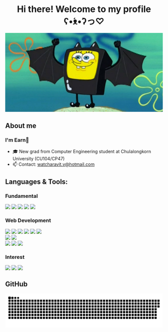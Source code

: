 <h1 align="center">Hi there! Welcome to my profile ʕ•́ᴥ•̀ʔっ♡ </h1>
<p align="center">
  <img src="img/spongebob.jpg" width="512" title="spongebob" />
</p>

## About me
### I'm Earn👋
- 🎓 New grad from Computer Engineering student at Chulalongkorn University (CU104/CP47)
- 📫 Contact: watcharavit.v@hotmail.com


## Languages & Tools:

### Fundamental
<p>
  <img src="https://img.shields.io/badge/Python-3776AB?logo=Python&logoColor=white&style=flat-square" />
  <img src="https://img.shields.io/badge/Java-C01818?logo=Java&logoColor=white&style=flat-square" />
  <img src="https://img.shields.io/badge/C++-00599C?logo=cplusplus&logoColor=white&style=flat-square" />
  <img src="https://img.shields.io/badge/GitHub-181717?logo=GitHub&logoColor=white&style=flat-square" />
  <img src="https://img.shields.io/badge/Visual Studio Code-007ACC?logo=Visual+Studio+Code&logoColor=white&style=flat-square" />
</p>

### Web Development
<p>
  <img src="https://img.shields.io/badge/HTML-E34F26?logo=HTML5&logoColor=white&style=flat-square" />
  <img src="https://img.shields.io/badge/CSS-1572B6?logo=CSS3&logoColor=white&style=flat-square" />
  <img src="https://img.shields.io/badge/JavaScript-F7DF1E?logo=JavaScript&logoColor=white&style=flat-square" />
  <img src="https://img.shields.io/badge/typescript-%23007ACC?logo=typescript&logoColor=white&style=flat-square" />
  <img src="https://img.shields.io/badge/React-61DAFB?logo=react&logoColor=white&style=flat-square" />
  <img src="https://img.shields.io/badge/next.js-000000?logo=nextdotjs&logoColor=white&style=flat-square" /><br/>
  <img src="https://img.shields.io/badge/Node.js-339933?logo=Node.js&logoColor=white&style=flat-square" />
  <img src="https://img.shields.io/badge/Express-000000?logo=Express&logoColor=white&style=flat-square" /><br/>
  <img src="https://img.shields.io/badge/MongoDB-47A248?logo=MongoDB&logoColor=white&style=flat-square" />
  <img src="https://img.shields.io/badge/MySQL-4479A1?logo=MySQL&logoColor=white&style=flat-square" />
  <img src="https://img.shields.io/badge/Figma-F24E1E?logo=Figma&logoColor=white&style=flat-square" />
</p>

### Interest
<p>
  <img src="https://img.shields.io/badge/AWS-FF9900?logo=Amazon&logoColor=white&style=flat-square" />
  <img src="https://img.shields.io/badge/Assembly-blue?logo=assemblyscript&logoColor=white&style=flat-square" />
  <img src="https://img.shields.io/badge/Solidity-000000?logo=solidity&logoColor=white&style=flat-square" />
</p>

## GitHub
<picture>
  <source media="(prefers-color-scheme: dark)" srcset="https://raw.githubusercontent.com/Watcharavit/Watcharavit/output/github-contribution-grid-snake-dark.svg">
  <source media="(prefers-color-scheme: light)" srcset="https://raw.githubusercontent.com/Watcharavit/Watcharavit/output/github-contribution-grid-snake.svg">
  <img alt="github contribution grid snake animation" src="https://raw.githubusercontent.com/Watcharavit/Watcharavit/output/github-contribution-grid-snake.svg">
</picture>

<!--
**Watcharavit/Watcharavit** is a ✨ _special_ ✨ repository because its `README.md` (this file) appears on your GitHub profile.
-->
